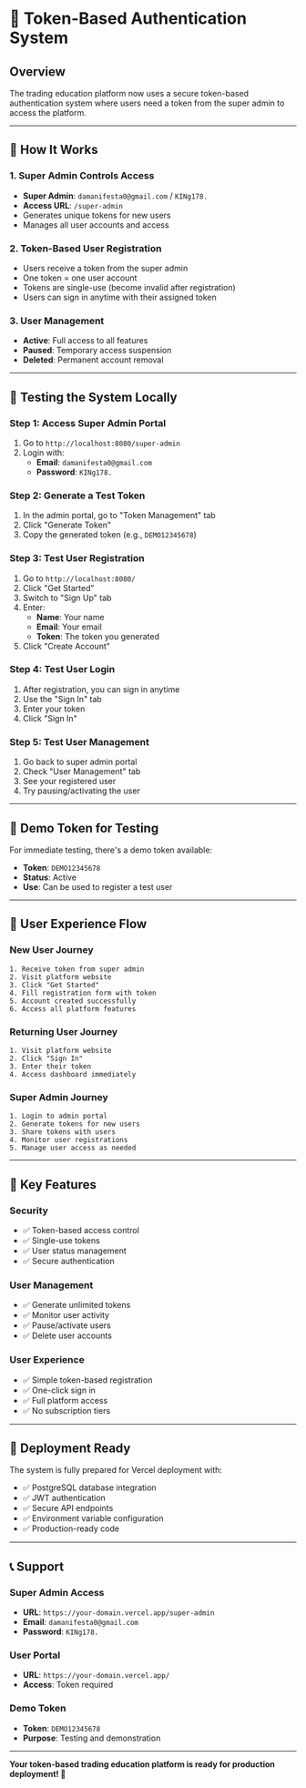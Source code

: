 # 🔑 Token-Based Authentication System

## Overview
The trading education platform now uses a secure token-based authentication system where users need a token from the super admin to access the platform.

---

## 🎯 **How It Works**

### **1. Super Admin Controls Access**
- **Super Admin**: `damanifesta0@gmail.com` / `KINg178.`
- **Access URL**: `/super-admin`
- Generates unique tokens for new users
- Manages all user accounts and access

### **2. Token-Based User Registration**
- Users receive a token from the super admin
- One token = one user account
- Tokens are single-use (become invalid after registration)
- Users can sign in anytime with their assigned token

### **3. User Management**
- **Active**: Full access to all features
- **Paused**: Temporary access suspension
- **Deleted**: Permanent account removal

---

## 🚀 **Testing the System Locally**

### **Step 1: Access Super Admin Portal**
1. Go to `http://localhost:8080/super-admin`
2. Login with:
   - **Email**: `damanifesta0@gmail.com`
   - **Password**: `KINg178.`

### **Step 2: Generate a Test Token**
1. In the admin portal, go to "Token Management" tab
2. Click "Generate Token"
3. Copy the generated token (e.g., `DEMO12345678`)

### **Step 3: Test User Registration**
1. Go to `http://localhost:8080/`
2. Click "Get Started"
3. Switch to "Sign Up" tab
4. Enter:
   - **Name**: Your name
   - **Email**: Your email
   - **Token**: The token you generated
5. Click "Create Account"

### **Step 4: Test User Login**
1. After registration, you can sign in anytime
2. Use the "Sign In" tab
3. Enter your token
4. Click "Sign In"

### **Step 5: Test User Management**
1. Go back to super admin portal
2. Check "User Management" tab
3. See your registered user
4. Try pausing/activating the user

---

## 🔧 **Demo Token for Testing**

For immediate testing, there's a demo token available:
- **Token**: `DEMO12345678`
- **Status**: Active
- **Use**: Can be used to register a test user

---

## 📱 **User Experience Flow**

### **New User Journey**
```
1. Receive token from super admin
2. Visit platform website
3. Click "Get Started"
4. Fill registration form with token
5. Account created successfully
6. Access all platform features
```

### **Returning User Journey**
```
1. Visit platform website
2. Click "Sign In"
3. Enter their token
4. Access dashboard immediately
```

### **Super Admin Journey**
```
1. Login to admin portal
2. Generate tokens for new users
3. Share tokens with users
4. Monitor user registrations
5. Manage user access as needed
```

---

## 🎯 **Key Features**

### **Security**
- ✅ Token-based access control
- ✅ Single-use tokens
- ✅ User status management
- ✅ Secure authentication

### **User Management**
- ✅ Generate unlimited tokens
- ✅ Monitor user activity
- ✅ Pause/activate users
- ✅ Delete user accounts

### **User Experience**
- ✅ Simple token-based registration
- ✅ One-click sign in
- ✅ Full platform access
- ✅ No subscription tiers

---

## 🚀 **Deployment Ready**

The system is fully prepared for Vercel deployment with:
- ✅ PostgreSQL database integration
- ✅ JWT authentication
- ✅ Secure API endpoints
- ✅ Environment variable configuration
- ✅ Production-ready code

---

## 📞 **Support**

### **Super Admin Access**
- **URL**: `https://your-domain.vercel.app/super-admin`
- **Email**: `damanifesta0@gmail.com`
- **Password**: `KINg178.`

### **User Portal**
- **URL**: `https://your-domain.vercel.app/`
- **Access**: Token required

### **Demo Token**
- **Token**: `DEMO12345678`
- **Purpose**: Testing and demonstration

---

**Your token-based trading education platform is ready for production deployment! 🎉**



